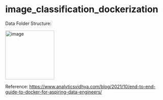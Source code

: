 # image_classification_dockerization  

Data Folder Structure:  

  <img width="154" alt="image" src="https://github.com/sabdha/image_classification_docker_file/assets/16983515/a74daca6-f9e5-4f19-ab94-6001540c3496">  
  
Reference: https://www.analyticsvidhya.com/blog/2021/10/end-to-end-guide-to-docker-for-aspiring-data-engineers/
